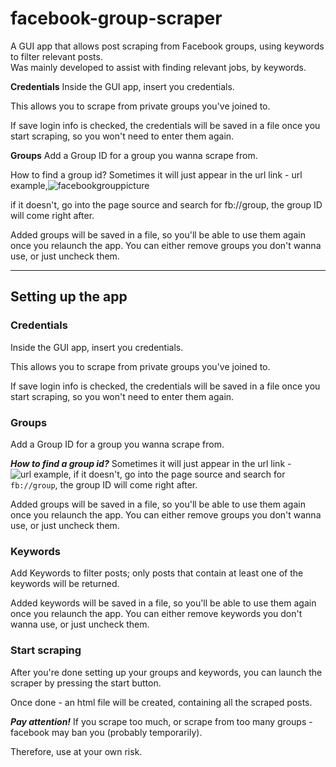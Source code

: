 # facebook-group-scraper
A GUI app that allows post scraping from Facebook groups, using keywords to filter relevant posts.  
Was mainly developed to assist with finding relevant jobs, by keywords.

**Credentials**
Inside the GUI app, insert you credentials.

This allows you to scrape from private groups you've joined to.

If save login info is checked, the credentials will be saved in a file once you start scraping, so you won't need to enter them again.

**Groups**
Add a Group ID for a group you wanna scrape from.

How to find a group id? Sometimes it will just appear in the url link - url example,![facebookgrouppicture](https://user-images.githubusercontent.com/95572023/236784072-3a4f0940-dc14-44d5-aa58-174682e60832.png)

if it doesn't, go into the page source and search for fb://group, the group ID will come right after.

Added groups will be saved in a file, so you'll be able to use them again once you relaunch the app. You can either remove groups you don't wanna use, or just uncheck them.


---

## Setting up the app
### Credentials
Inside the GUI app, insert you credentials.

This allows you to scrape from private groups you've joined to.

If save login info is checked, the credentials will be saved in a file once you start scraping, so you won't need to enter them again.

### Groups
Add a Group ID for a group you wanna scrape from.

***How to find a group id?***
Sometimes it will just appear in the url link - ![url example](https://user-images.githubusercontent.com/25244950/154581089-f1c417f2-3901-49af-8d23-4737f9c069e6.png), 
if it doesn't, go into the page source and search for ```fb://group```, the group ID will come right after.

Added groups will be saved in a file, so you'll be able to use them again once you relaunch the app.
You can either remove groups you don't wanna use, or just uncheck them.

### Keywords
Add Keywords to filter posts; 
only posts that contain at least one of the keywords will be returned.

Added keywords will be saved in a file, so you'll be able to use them again once you relaunch the app.
You can either remove keywords you don't wanna use, or just uncheck them.

### Start scraping
After you're done setting up your groups and keywords, you can launch the scraper by pressing the start button.

Once done - an html file will be created, containing all the scraped posts.

***Pay attention!*** If you scrape too much, or scrape from too many groups - facebook may ban you (probably temporarily).

Therefore, use at your own risk.
